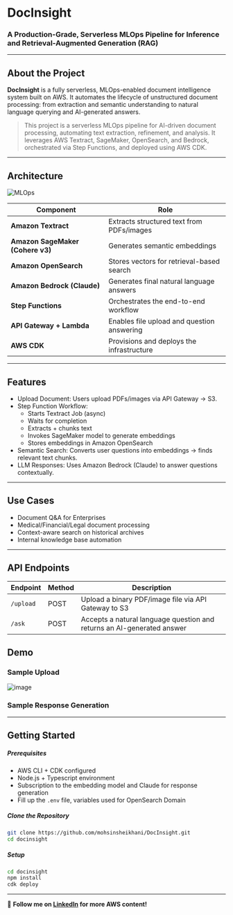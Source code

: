 # DocInsight

### A Production-Grade, Serverless MLOps Pipeline for Inference and Retrieval-Augmented Generation (RAG)

---

## About the Project

**DocInsight** is a fully serverless, MLOps-enabled document intelligence system built on AWS. It automates the lifecycle of unstructured document processing: from extraction and semantic understanding to natural language querying and AI-generated answers.

> This project is a serverless MLOps pipeline for AI-driven document processing, automating text extraction, refinement, and analysis. It leverages AWS Textract, SageMaker, OpenSearch, and Bedrock, orchestrated via Step Functions, and deployed using AWS CDK.

---

## Architecture

![MLOps](https://github.com/user-attachments/assets/ebf9e498-62c3-4c6d-b8d1-f0a019ce63d4)


| Component                        | Role                                       |
| -------------------------------- | ------------------------------------------ |
| **Amazon Textract**              | Extracts structured text from PDFs/images  |
| **Amazon SageMaker (Cohere v3)** | Generates semantic embeddings              |
| **Amazon OpenSearch**            | Stores vectors for retrieval-based search  |
| **Amazon Bedrock (Claude)**      | Generates final natural language answers   |
| **Step Functions**               | Orchestrates the end-to-end workflow       |
| **API Gateway + Lambda**         | Enables file upload and question answering |
| **AWS CDK**                      | Provisions and deploys the infrastructure  |

---

## Features

- Upload Document: Users upload PDFs/images via API Gateway → S3.
- Step Function Workflow:
  - Starts Textract Job (async)
  - Waits for completion
  - Extracts + chunks text
  - Invokes SageMaker model to generate embeddings
  - Stores embeddings in Amazon OpenSearch
- Semantic Search: Converts user questions into embeddings → finds relevant text chunks.
- LLM Responses: Uses Amazon Bedrock (Claude) to answer questions contextually.



---

## Use Cases

- Document Q&A for Enterprises
- Medical/Financial/Legal document processing
- Context-aware search on historical archives
- Internal knowledge base automation

---

## API Endpoints

| Endpoint  | Method | Description                                                            |
| --------- | ------ | ---------------------------------------------------------------------- |
| `/upload` | POST   | Upload a binary PDF/image file via API Gateway to S3                   |
| `/ask`    | POST   | Accepts a natural language question and returns an AI-generated answer |

## Demo

### Sample Upload

![image](https://github.com/user-attachments/assets/d07ca289-a877-4ac6-9954-815f234cbd63)

### Sample Response Generation

---

## Getting Started

##### Prerequisites

- AWS CLI + CDK configured
- Node.js + Typescript environment
- Subscription to the embedding model and Claude for response generation
- Fill up the `.env` file, variables used for OpenSearch Domain

##### Clone the Repository

```bash
git clone https://github.com/mohsinsheikhani/DocInsight.git
cd docinsight
```

##### Setup

```bash
cd docinsight
npm install
cdk deploy
```



---

🚀 **Follow me on [LinkedIn](https://www.linkedin.com/in/mohsin-sheikhani/) for more AWS content!**
